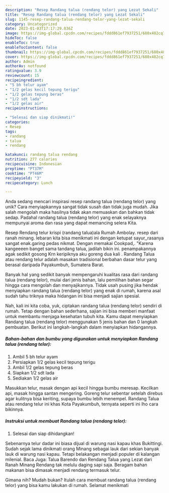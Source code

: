 ```yaml
---
description: "Resep Randang talua (rendang telor) yang Lezat Sekali"
title: "Resep Randang talua (rendang telor) yang Lezat Sekali"
slug: 1145-resep-randang-talua-rendang-telor-yang-lezat-sekali
category: Uncategorized
date: 2023-01-03T17:17:29.036Z
image: https://img-global.cpcdn.com/recipes/fddd861ef7937251/680x482cq70/randang-talua-rendang-telor-foto-resep-utama.jpg
hideToc: false
enableToc: true
enableTocContent: false
thumbnail: https://img-global.cpcdn.com/recipes/fddd861ef7937251/680x482cq70/randang-talua-rendang-telor-foto-resep-utama.jpg
cover: https://img-global.cpcdn.com/recipes/fddd861ef7937251/680x482cq70/randang-talua-rendang-telor-foto-resep-utama.jpg
author: Admin
authorAv: notfound
ratingvalue: 3.9
reviewcount: 15
recipeingredient:
- "5 bh telur ayam"
- "1/2 gelas kecil tepung terigu"
- "1/2 gelas tepung beras"
- "1/2 sdt lada"
- "1/2 gelas air"
recipeinstructions:

- "Selesai dan siap dinikmati!"
categories:
- Resep
tags:
- randang
- talua
- rendang

katakunci: randang talua rendang 
nutrition: 277 calories
recipecuisine: Indonesian
preptime: "PT37M"
cooktime: "PT46M"
recipeyield: "3"
recipecategory: Lunch

---
```





Anda sedang mencari inspirasi resep randang talua (rendang telor) yang unik? Cara menyiapkannya sangat tidak susah dan tidak juga mudah. Jika salah mengolah maka hasilnya tidak akan memuaskan dan bahkan tidak sedap. Padahal randang talua (rendang telor) yang enak selayaknya mempunyai aroma dan rasa yang dapat memancing selera Kita.





Resep Rendang telur krispi (randang talua)ala Rumah Ambolay. resep dari ranah minang. lebaran kita bisa menikmati ini dengan ketupat sayur,,rasanya sangat enak.garing pedas nikmat. Dengan memakai Cookpad,. &#34;Karena kangeeeen banget sama tandang talua, jadilah bikin ini. penampakannya agak sedikit gosong Krn keripiknya aku goreng dua kali . Randang Talua atau rendang telur adalah masakan tradisional berbahan dasar telur yang berasal daripada Payakumbuh, Sumatera Barat.

Banyak hal yang sedikit banyak mempengaruhi kualitas rasa dari randang talua (rendang telor), mulai dari jenis bahan, lalu pemilihan bahan segar hingga cara mengolah dan menyajikannya. Tidak usah pusing jika hendak menyiapkan randang talua (rendang telor) yang enak di rumah, karena asal sudah tahu triknya maka hidangan ini bisa menjadi sajian spesial.






Nah, kali ini kita coba, yuk, ciptakan randang talua (rendang telor) sendiri di rumah. Tetap dengan bahan sederhana, sajian ini bisa memberi manfaat untuk membantu menjaga kesehatan tubuh kita. Kamu dapat menyiapkan Randang talua (rendang telor) menggunakan 5 jenis bahan dan 0 langkah pembuatan. Berikut ini langkah-langkah dalam menyiapkan hidangannya.

<!--inarticleads1-->

##### Bahan-bahan dan bumbu yang digunakan untuk menyiapkan Randang talua (rendang telor):

1. Ambil 5 bh telur ayam
1. Persiapkan 1/2 gelas kecil tepung terigu
1. Ambil 1/2 gelas tepung beras
1. Siapkan 1/2 sdt lada
1. Sediakan 1/2 gelas air


Masukkan telur, masak dengan api kecil hingga bumbu meresap. Kecilkan api, masak hingga santan mengering. Goreng telur sebentar setelah direbus agar kulitnya bisa keriting, supaya bumbu lebih menempel. Randang Talua atau rendang telur ini khas Kota Payakumbuh, ternyata seperti ini lho cara bikinnya. 

<!--inarticleads2-->

##### Instruksi untuk membuat Randang talua (rendang telor):


1. Selesai dan siap dihidangkan!

Sebenarnya telur dadar ini biasa dijual di warung nasi kapau khas Bukittingi. Sudah sejak lama dinikmati orang Minang sebagai lauk dari sekian banyak lauk di warung nasi kapau. Tetapi belakangan menjadi populer di kalangan milenial. Baca Juga: Talua Barendo dan Rendang Talua yang Lezat dari Ranah Minang Rendang tak melulu daging sapi saja. Beragam bahan makanan bisa dimasak menjadi rendang termasuk telur. 

Gimana nih? Mudah bukan? Itulah cara membuat randang talua (rendang telor) yang bisa kamu lakukan di rumah. Selamat menikmati
